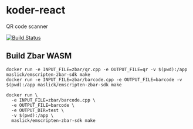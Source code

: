 # koder-react
QR code scanner

[![Build Status](https://github.com/maslick/koder-react/workflows/build/badge.svg)](https://github.com/maslick/koder-react/actions?query=workflow%3Abuild)

## Build Zbar WASM
```shell
docker run -e INPUT_FILE=zbar/qr.cpp -e OUTPUT_FILE=qr -v $(pwd):/app maslick/emscripten-zbar-sdk make
docker run -e INPUT_FILE=zbar/barcode.cpp -e OUTPUT_FILE=barcode -v $(pwd):/app maslick/emscripten-zbar-sdk make
```

```shell
docker run \
  -e INPUT_FILE=zbar/barcode.cpp \
  -e OUTPUT_FILE=barcode \
  -e OUTPUT_DIR=test \
  -v $(pwd):/app \
  maslick/emscripten-zbar-sdk make
```
